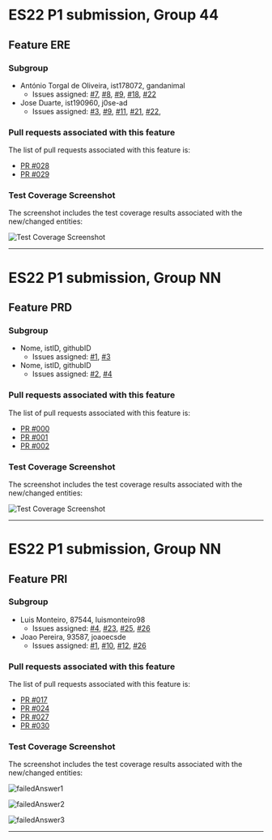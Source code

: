 # ES22 P1 submission, Group 44

## Feature ERE

### Subgroup
- António Torgal de Oliveira, ist178072, gandanimal
    + Issues assigned: [#7](https://github.com/tecnico-softeng-2022/es22-44/projects/1#card-79148815), [#8](https://github.com/tecnico-softeng-2022/es22-44/projects/1#card-79148852), [#9](https://github.com/tecnico-softeng-2022/es22-44/projects/1#card-79185098), [#18](https://github.com/tecnico-softeng-2022/es22-44/projects/1#card-79148682), [#22](https://github.com/tecnico-softeng-2022/es22-44/projects/1#card-79289342)
- Jose Duarte, ist190960, j0se-ad
    + Issues assigned: [#3](https://github.com/tecnico-softeng-2022/es22-44/projects/1#card-79154504), [#9](https://github.com/tecnico-softeng-2022/es22-44/projects/1#card-79185098), [#11](https://github.com/tecnico-softeng-2022/es22-44/projects/1#card-79148498), [#21](https://github.com/tecnico-softeng-2022/es22-44/projects/1#card-79148833), [#22](https://github.com/tecnico-softeng-2022/es22-44/projects/1#card-79289342),

### Pull requests associated with this feature

The list of pull requests associated with this feature is:

- [PR #028](https://github.com/tecnico-softeng-2022/es22-44/pull/28)
- [PR #029](https://github.com/tecnico-softeng-2022/es22-44/pull/29)




### Test Coverage Screenshot

The screenshot includes the test coverage results associated with the new/changed entities:

![Test Coverage Screenshot](https://github.com/tecnico-softeng-2022/templates/blob/master/sprints/coverage-example.png)

---

# ES22 P1 submission, Group NN

## Feature PRD

### Subgroup
- Nome, istID, githubID
    + Issues assigned: [#1](https://github.com), [#3](https://github.com)
- Nome, istID, githubID
    + Issues assigned: [#2](https://github.com), [#4](https://github.com)

### Pull requests associated with this feature

The list of pull requests associated with this feature is:

- [PR #000](https://github.com)
- [PR #001](https://github.com)
- [PR #002](https://github.com)


### Test Coverage Screenshot

The screenshot includes the test coverage results associated with the new/changed entities:

![Test Coverage Screenshot](https://github.com/tecnico-softeng-2022/templates/blob/master/sprints/coverage-example.png)

---

# ES22 P1 submission, Group NN

## Feature PRI

### Subgroup
- Luis Monteiro, 87544, luismonteiro98
    + Issues assigned: [#4](https://github.com/tecnico-softeng-2022/es22-44/issues/4), [#23](https://github.com/tecnico-softeng-2022/es22-44/issues/23), [#25](https://github.com/tecnico-softeng-2022/es22-44/issues/25), [#26](https://github.com/tecnico-softeng-2022/es22-44/issues/26)
- Joao Pereira, 93587, joaoecsde
    + Issues assigned: [#1](https://github.com/tecnico-softeng-2022/es22-44/issues/23), [#10](https://github.com/tecnico-softeng-2022/es22-44/issues/10), [#12](https://github.com/tecnico-softeng-2022/es22-44/issues/12), [#26](https://github.com/tecnico-softeng-2022/es22-44/issues/26)

### Pull requests associated with this feature

The list of pull requests associated with this feature is:

- [PR #017](https://github.com/tecnico-softeng-2022/es22-44/pull/17)
- [PR #024](https://github.com/tecnico-softeng-2022/es22-44/pull/24)
- [PR #027](https://github.com/tecnico-softeng-2022/es22-44/pull/27)
- [PR #030](https://github.com/tecnico-softeng-2022/es22-44/pull/30)


### Test Coverage Screenshot

The screenshot includes the test coverage results associated with the new/changed entities:

![failedAnswer1](https://github.com/tecnico-softeng-2022/es22-44/tree/pri/markdown/failedAnswer1.png)

![failedAnswer2](https://github.com/tecnico-softeng-2022/es22-44/tree/pri/markdown/failedAnswer2.png)

![failedAnswer3](https://github.com/tecnico-softeng-2022/es22-44/tree/pri/markdown/failedAnswer3.png)

---
